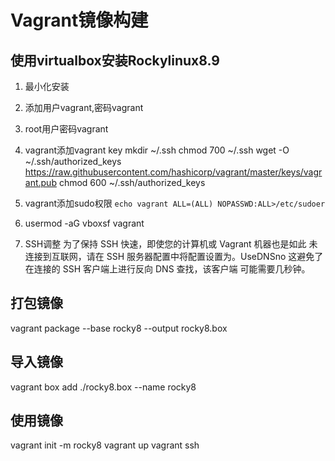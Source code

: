 # Vagrant镜像构建

## 使用virtualbox安装Rockylinux8.9
1. 最小化安装
2. 添加用户vagrant,密码vagrant
3. root用户密码vagrant
4. vagrant添加vagrant key 
   mkdir ~/.ssh
   chmod 700 ~/.ssh
   wget -O ~/.ssh/authorized_keys https://raw.githubusercontent.com/hashicorp/vagrant/master/keys/vagrant.pub
   chmod 600 ~/.ssh/authorized_keys

5. vagrant添加sudo权限
`echo vagrant ALL=(ALL) NOPASSWD:ALL>/etc/sudoer`

6. usermod -aG vboxsf vagrant
 
7. SSH调整
为了保持 SSH 快速，即使您的计算机或 Vagrant 机器也是如此 未连接到互联网，请在 SSH 服务器配置中将配置设置为。UseDNSno
这避免了在连接的 SSH 客户端上进行反向 DNS 查找，该客户端 可能需要几秒钟。

## 打包镜像

vagrant package --base rocky8 --output rocky8.box

## 导入镜像

vagrant box add ./rocky8.box --name rocky8

## 使用镜像

vagrant init -m rocky8
vagrant up
vagrant ssh
